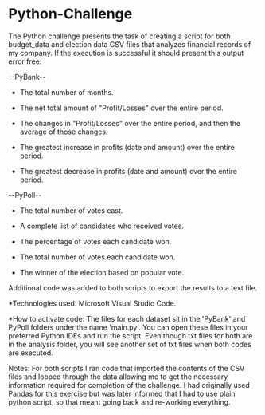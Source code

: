 # Python-Challenge

The Python challenge presents the task of creating a script for both budget_data and election data CSV files that analyzes financial records of my company. If the execution is successful it should present this output error free:

--PyBank--

- The total number of months.

- The net total amount of "Profit/Losses" over the entire period.

- The changes in "Profit/Losses" over the entire period, and then the average of those changes.

- The greatest increase in profits (date and amount) over the entire period.

- The greatest decrease in profits (date and amount) over the entire period.

--PyPoll--

- The total number of votes cast.

- A complete list of candidates who received votes.

- The percentage of votes each candidate won.

- The total number of votes each candidate won.

- The winner of the election based on popular vote.

Additional code was added to both scripts to export the results to a text file.


*Technologies used: Microsoft Visual Studio Code.

*How to activate code: The files for each dataset sit in the 'PyBank' and PyPoll
folders under the name 'main.py'. You can open these files in your preferred Python
IDEs and run the script. Even though txt files for both are in the analysis folder, you will
see another set of txt files when both codes are executed.

Notes: For both scripts I ran code that imported the contents of the CSV files and looped
through the data allowing me to get the necessary information required for completion of the challenge.
I had originally used Pandas for this exercise but was later informed that I had to use plain python 
script, so that meant going back and re-working everything.


